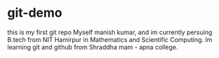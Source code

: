 # git-demo
this is my first git repo
Myself manish kumar, and im currently persuing B.tech from NIT Hamirpur in Mathematics and Scientific Computing.
Im learning git and github from Shraddha mam - apna college.
